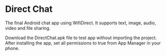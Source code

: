 # Direct Chat
The final Android chat app using WifiDirect.
It supports text, image, audio, video and file sharing.

     


Download the DirectChat.apk file to test app without importing the project.
After installing the app, set all permissions to true from App Manager in your phone.
